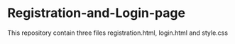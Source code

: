 # Registration-and-Login-page
This repository contain three files registration.html, login.html and style.css
